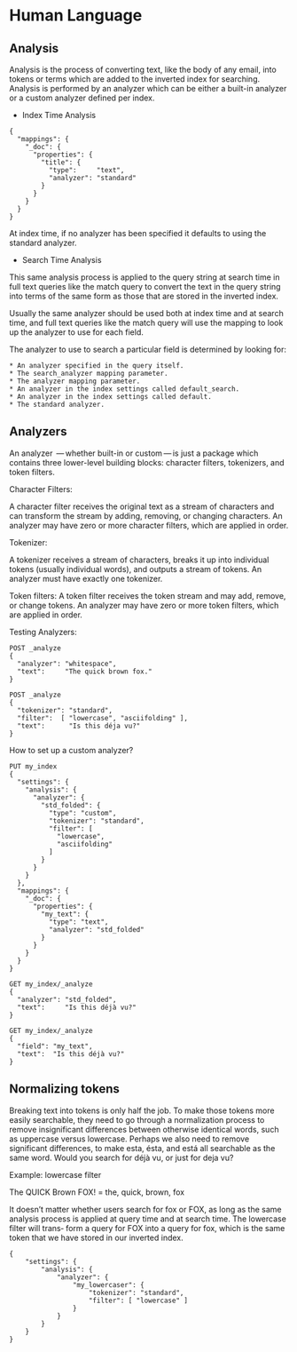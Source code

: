 # Human Language

## Analysis 
Analysis is the process of converting text, like the body of any email, into tokens or terms which are added to the inverted index for searching. Analysis is performed by an analyzer which can be either a built-in analyzer or a custom analyzer defined per index.

* Index Time Analysis

```
{
  "mappings": {
    "_doc": {
      "properties": {
        "title": {
          "type":     "text",
          "analyzer": "standard"
        }
      }
    }
  }
}
```
At index time, if no analyzer has been specified it defaults to using the standard analyzer.

* Search Time Analysis

This same analysis process is applied to the query string at search time in full text queries like the match query to convert the text in the query string into terms of the same form as those that are stored in the inverted index.

Usually the same analyzer should be used both at index time and at search time, and full text queries like the match query will use the mapping to look up the analyzer to use for each field.

The analyzer to use to search a particular field is determined by looking for:

	* An analyzer specified in the query itself.
	* The search_analyzer mapping parameter.
	* The analyzer mapping parameter.
	* An analyzer in the index settings called default_search.
	* An analyzer in the index settings called default.
	* The standard analyzer.


## Analyzers
An analyzer  — whether built-in or custom — is just a package which contains three lower-level building blocks: character filters, tokenizers, and token filters.

Character Filters: 

A character filter receives the original text as a stream of characters and can transform the stream by adding, removing, or changing characters. An analyzer may have zero or more character filters, which are applied in order.

Tokenizer: 

A tokenizer receives a stream of characters, breaks it up into individual tokens (usually individual words), and outputs a stream of tokens. An analyzer must have exactly one tokenizer.

Token filters: A token filter receives the token stream and may add, remove, or change tokens. An analyzer may have zero or more token filters, which are applied in order.

Testing Analyzers:

```
POST _analyze
{
  "analyzer": "whitespace",
  "text":     "The quick brown fox."
}

POST _analyze
{
  "tokenizer": "standard",
  "filter":  [ "lowercase", "asciifolding" ],
  "text":      "Is this déja vu?"
}
```

How to set up a custom analyzer?

```
PUT my_index
{
  "settings": {
    "analysis": {
      "analyzer": {
        "std_folded": { 
          "type": "custom",
          "tokenizer": "standard",
          "filter": [
            "lowercase",
            "asciifolding"
          ]
        }
      }
    }
  },
  "mappings": {
    "_doc": {
      "properties": {
        "my_text": {
          "type": "text",
          "analyzer": "std_folded" 
        }
      }
    }
  }
}

GET my_index/_analyze 
{
  "analyzer": "std_folded", 
  "text":     "Is this déjà vu?"
}

GET my_index/_analyze 
{
  "field": "my_text", 
  "text":  "Is this déjà vu?"
}
```
 

## Normalizing tokens

Breaking text into tokens is only half the job. To make those tokens more easily searchable, they need to go through a normalization process to remove insignificant differences between otherwise identical words, such as uppercase versus lowercase. Perhaps we also need to remove significant differences, to make esta, ésta, and está all searchable as the same word. Would you search for déjà vu, or just for deja vu?

Example: lowercase filter

The QUICK Brown FOX! = the, quick, brown, fox

It doesn’t matter whether users search for fox or FOX, as long as the same analysis process is applied at query time and at search time. The lowercase filter will trans‐ form a query for FOX into a query for fox, which is the same token that we have stored in our inverted index.

```
{
	"settings": { 
		"analysis": {
			"analyzer": { 
				"my_lowercaser": { 
					"tokenizer": "standard", 
					"filter": [ "lowercase" ] 
				} 
			}
		}
	}
}
```
